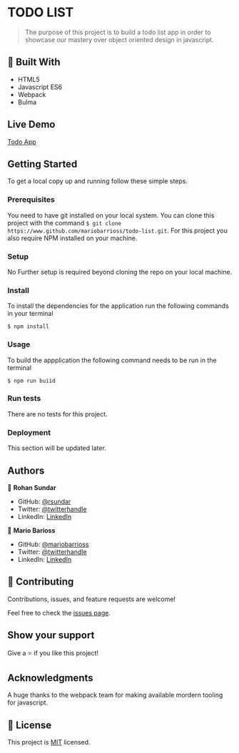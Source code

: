 # TODO LIST

> The purpose of this project is to build a todo list app in order to showcase our mastery over object oriented design in javascript. 
  
## :hammer: Built With

- HTML5
- Javascript ES6
- Webpack
- Bulma

## Live Demo

[Todo App](https://livedemo.com)


## Getting Started

To get a local copy up and running follow these simple steps.

### Prerequisites
  
  You need to have git installed on your local system.
  You can clone this project with the command `$ git clone https://www.github.com/mariobarrioss/todo-list.git`.
  For this project you also require NPM installed on your machine.
  
### Setup
  
  No Further setup is required beyond cloning the repo on your local machine.
  
### Install
  
  To install the dependencies for the application run the following commands in your terminal
  
  `$ npm install`
  
### Usage
  
  To build the appplication the following command needs to be run in the terminal
  
  `$ npm run buiid`
  
### Run tests
  
  There are no tests for this project.
  
### Deployment
  
  This section will be updated later.


## Authors

👤 **Rohan Sundar**

- GitHub: [@rsundar](https://github.com/rsundar)
- Twitter: [@twitterhandle](https://twitter.com/twitterhandle)
- LinkedIn: [LinkedIn](https://linkedin.com/linkedinhandle)


👤 **Mario Barioss**

- GitHub: [@mariobarrioss](https://github.com/mariobarrioss)
- Twitter: [@twitterhandle](https://twitter.com/twitterhandle)
- LinkedIn: [LinkedIn](https://linkedin.com/linkedinhandle)

## 🤝 Contributing

Contributions, issues, and feature requests are welcome!

Feel free to check the [issues page](issues/).

## Show your support

Give a ⭐️ if you like this project!

## Acknowledgments

  A huge thanks to the webpack team for making available mordern tooling for javascript.

## 📝 License

This project is [MIT](lic.url) licensed.
